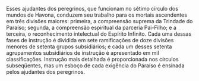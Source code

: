 ﻿Esses ajudantes dos peregrinos, que funcionam no sétimo círculo dos mundos de Havona, conduzem seu trabalho para os mortais ascendentes em três divisões maiores: primeira, a compreensão suprema da Trindade do Paraíso; segunda, a compreensão espiritual da parceria Pai-Filho; e a terceira, o reconhecimento intelectual do Espírito Infinito. Cada uma dessas fases de instrução é dividida em sete ramificações de doze divisões menores de setenta grupos subsidiários; e cada um desses setenta agrupamentos subsidiários de instrução é apresentado em mil classificações. Instrução mais detalhada é proporcionada nos círculos subseqüentes, mas um esboço de cada exigência do Paraíso é ensinada pelos ajudantes dos peregrinos.